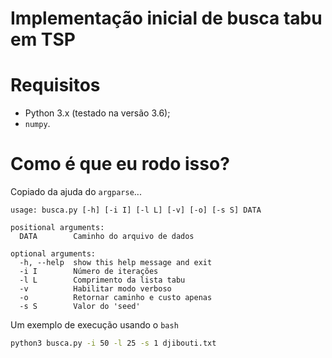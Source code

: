 # Implementação inicial de busca tabu em TSP
# Requisitos
*   Python 3.x (testado na versão 3.6);
*   `numpy`.

# Como é que eu rodo isso?
Copiado da ajuda do `argparse`...
```
usage: busca.py [-h] [-i I] [-l L] [-v] [-o] [-s S] DATA

positional arguments:
  DATA        Caminho do arquivo de dados

optional arguments:
  -h, --help  show this help message and exit
  -i I        Número de iterações
  -l L        Comprimento da lista tabu
  -v          Habilitar modo verboso
  -o          Retornar caminho e custo apenas
  -s S        Valor do 'seed'
```

Um exemplo de execução usando o ```bash```

```bash
python3 busca.py -i 50 -l 25 -s 1 djibouti.txt
```
